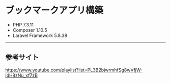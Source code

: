 # ブックマークアプリ構築


* PHP 7.3.11
* Composer 1.10.5
* Laravel Framework 5.8.38
---
## 参考サイト
https://www.youtube.com/playlist?list=PL3B2bjwrmhfSg8wVfjW-ldH8zNu_xf7zB

